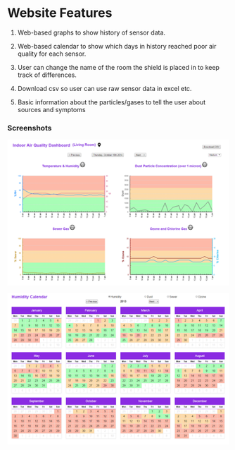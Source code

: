 Website Features
=================

1. Web-based graphs to show history of sensor data.

2. Web-based calendar to show which days in history reached poor air quality for each sensor.

3. User can change the name of the room the shield is placed in to keep track of differences.

4. Download csv so user can use raw sensor data in excel etc.

5. Basic information about the particles/gases to tell the user about sources and symptoms  

### Screenshots
![Graph Page](screenshot.png)

![Calendar Page](calendar.png)


